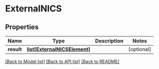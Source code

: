 # ExternalNICS

## Properties
Name | Type | Description | Notes
------------ | ------------- | ------------- | -------------
**result** | [**list[ExternalNICSElement]**](ExternalNICSElement.md) |  | [optional] 

[[Back to Model list]](../README.md#documentation-for-models) [[Back to API list]](../README.md#documentation-for-api-endpoints) [[Back to README]](../README.md)


